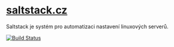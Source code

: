 # [saltstack.cz](https://saltstack.cz)


Saltstack je systém pro automatizaci nastavení linuxových serverů.


[![Build Status](https://travis-ci.org/petrkle/satstack.cz.svg?branch=master)](https://travis-ci.org/petrkle/saltstack.cz)
